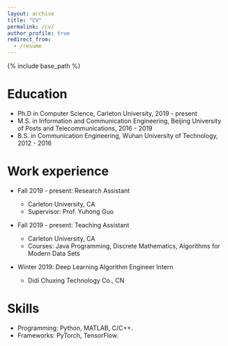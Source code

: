```yaml
---
layout: archive
title: "CV"
permalink: /cv/
author_profile: true
redirect_from:
  - /resume
---
```


{% include base_path %}

Education
======
* Ph.D in Computer Science, Carleton University, 2019 - present
* M.S. in Information and Communication Engineering, Beijing University of Posts and Telecommunications, 2016 - 2019
* B.S. in Communication Engineering, Wuhan University of Technology, 2012 - 2016

Work experience
======
* Fall 2019 - present: Research Assistant
  * Carleton University, CA
  * Supervisor: Prof. Yuhong Guo

* Fall 2019 - present: Teaching Assistant
  * Carleton University, CA
  * Courses: Java Programming, Discrete Mathematics, Algorithms for Modern Data Sets

* Winter 2019: Deep Learning Algorithm Engineer Intern
  * Didi Chuxing Technology Co., CN

<!-- Publications
======
  <ul>{% for post in site.publications %}
    {% include archive-single-cv.html %}
  {% endfor %}</ul> -->

Skills
======
* Programming: Python, MATLAB, C/C++.
* Frameworks: PyTorch, TensorFlow.
